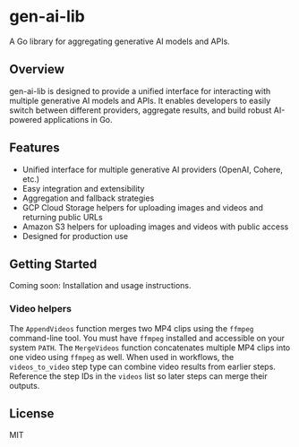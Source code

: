 # gen-ai-lib

A Go library for aggregating generative AI models and APIs.

## Overview

gen-ai-lib is designed to provide a unified interface for interacting with multiple generative AI models and APIs. It enables developers to easily switch between different providers, aggregate results, and build robust AI-powered applications in Go.

## Features
- Unified interface for multiple generative AI providers (OpenAI, Cohere, etc.)
- Easy integration and extensibility
- Aggregation and fallback strategies
- GCP Cloud Storage helpers for uploading images and videos and returning public URLs
- Amazon S3 helpers for uploading images and videos with public access
- Designed for production use

## Getting Started

Coming soon: Installation and usage instructions.

### Video helpers

The `AppendVideos` function merges two MP4 clips using the `ffmpeg` command-line tool. You must have `ffmpeg` installed and accessible on your system `PATH`.
The `MergeVideos` function concatenates multiple MP4 clips into one video using `ffmpeg` as well. When used in workflows, the `videos_to_video` step type can combine video results from earlier steps. Reference the step IDs in the `videos` list so later steps can merge their outputs.

## License

MIT
